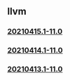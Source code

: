 ## llvm

### [20210415.1-11.0](20210415.1-11.0/index.html)
### [20210414.1-11.0](20210414.1-11.0/index.html)
### [20210413.1-11.0](20210413.1-11.0/index.html)

